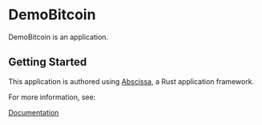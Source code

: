 # DemoBitcoin

DemoBitcoin is an application.

## Getting Started

This application is authored using [Abscissa], a Rust application framework.

For more information, see:

[Documentation]

[Abscissa]: https://github.com/iqlusioninc/abscissa
[Documentation]: https://docs.rs/abscissa_core/
